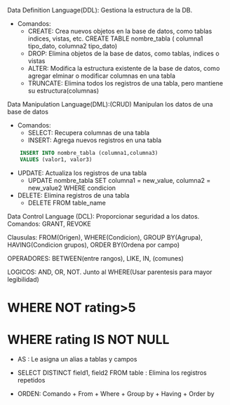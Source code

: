 Data Definition Language(DDL): Gestiona la estructura de la DB. 
- Comandos: 
  + CREATE: Crea nuevos objetos en la base de datos, como tablas indices, vistas, etc.
    CREATE TABLE nombre_tabla ( columna1 tipo_dato, columna2 tipo_dato)
  + DROP: Elimina objetos de la base de datos, como tablas, indices o vistas
  + ALTER: Modifica la estructura existente de la base de datos, como agregar elminar o modificar columnas en una tabla
  + TRUNCATE: Elimina todos los registros de una tabla, pero mantiene su estructura(columnas)

Data Manipulation Language(DML):(CRUD) Manipulan los datos de una base de datos
- Comandos:
  + SELECT: Recupera columnas de una tabla
  + INSERT: Agrega nuevos registros en una tabla
```SQL
	INSERT INTO nombre_tabla (columna1,columna3) 
	VALUES (valor1, valor3)  
```

  + UPDATE: Actualiza los registros de una tabla
	  + UPDATE nombre_tabla   SET columna1 = new_value, columna2 = new_value2   WHERE condicion
  + DELETE: Elimina registros de una tabla 
	  + DELETE FROM table_name

Data Control Language (DCL): Proporcionar seguridad a los datos. Comandos: GRANT, REVOKE

Clausulas: FROM(Origen), WHERE(Condicion), GROUP BY(Agrupa), HAVING(Condicion grupos), ORDER BY(Ordena por campo)

OPERADORES: BETWEEN(entre rangos), LIKE, IN, (comunes)

LOGICOS: AND, OR, NOT. Junto al WHERE(Usar parentesis para mayor legibilidad)
  # WHERE NOT rating>5
  # WHERE rating IS NOT NULL

- AS : Le asigna un alias a tablas y campos
- SELECT DISTINCT field1, field2 FROM table : Elimina los registros repetidos

- ORDEN: Comando + From + Where + Group by + Having + Order by

